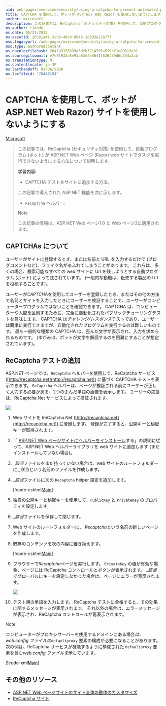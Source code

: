 ```yaml
---
uid: web-pages/overview/security/using-a-catpcha-to-prevent-automated-programs-bots-from-using-your-aspnet-web-site
title: CAPTCHA を使用して、ボットが ASP.NET Web Razor を使用しないようにします。Microsoft Docs
author: microsoft
description: この記事では、ReCaptcha (セキュリティ対策) を使用して、自動プログラム (ボット) が ASP.NET Web ページ (Razor) のタスクを実行できないようにする方法について説明します。
ms.author: riande
ms.date: 05/21/2012
ms.assetid: 2b381a41-2cb3-40c0-8545-1d393e22877f
msc.legacyurl: /web-pages/overview/security/using-a-catpcha-to-prevent-automated-programs-bots-from-using-your-aspnet-web-site
msc.type: authoredcontent
ms.openlocfilehash: 2647a3155893a3dfb3214795a5f9cf1e8931fa91
ms.sourcegitcommit: e7e91932a6e91a63e2e46417626f39d6b244a3ab
ms.translationtype: MT
ms.contentlocale: ja-JP
ms.lasthandoff: 03/06/2020
ms.locfileid: "78440194"
---
```

# <a name="using-a-captcha-to-prevent-bots-from-using-your-aspnet-web-razor-site"></a>CAPTCHA を使用して、ボットが ASP.NET Web Razor) サイトを使用しないようにする

[Microsoft](https://github.com/microsoft)

> この記事では、ReCaptcha (セキュリティ対策) を使用して、自動プログラム (ボット) が ASP.NET Web ページ (Razor) web サイトでタスクを実行できないようにする方法について説明します。
> 
> **学習内容:** 
> 
> - CAPTCHA テストをサイトに追加する方法。
> 
> この記事で導入された ASP.NET 機能を次に示します。
> 
> - `ReCaptcha` ヘルパー。
> 
> > [!NOTE]
> > この記事の情報は、ASP.NET Web ページ1.0 と Web ページ2に適用されます。

## <a name="about-captchas"></a>CAPTCHAs について

ユーザーがサイトに登録するとき、または名前と URL を入力するだけで (ブログコメントなど)、フェイク名があふれてしまうことがあります。 これらは、多くの場合、検索可能なすべての web サイトに Url を残しようとする自動プログラム (ボット) によって残されています。 (一般的な動機は、販売する製品の Url を投稿することです)。

ユーザーが*CAPTCHA*を使用してユーザーを登録したとき、またはその他の方法で名前とサイトを入力したときにユーザーを検証することで、ユーザーがコンピュータープログラムではないことを確認できます。 CAPTCHA は、コンピューターや人間を区別するために、完全に自動化されたパブリックチューリングテストを意味します。 CAPTCHA は*チャレンジ/レスポンス*テストであり、ユーザーは簡単に実行できますが、自動化されたプログラムを実行するのは難しいものです。 最も一般的な種類の CAPTCHA は、歪んだ文字が表示され、入力を求められるものです。 (ゆがみは、ボットが文字を解読するのを困難にすることが想定されています)。

## <a name="adding-a-recaptcha-test"></a>ReCaptcha テストの追加

ASP.NET ページでは、`ReCaptcha` ヘルパーを使用して、ReCaptcha サービス ([http://recaptcha.net](http://recaptcha.net)) に基づく CAPTCHA テストを表示できます。 `ReCaptcha` ヘルパーは、ページが検証される前にユーザーが正しく入力する必要がある、2つの歪んだ単語の画像を表示します。 ユーザーの応答は、ReCaptcha.Net サービスによって検証されます。

![](using-a-catpcha-to-prevent-automated-programs-bots-from-using-your-aspnet-web-site/_static/image1.jpg)

1. Web サイトを ReCaptcha.Net ([http://recaptcha.net](http://recaptcha.net)) に登録します。 登録が完了すると、公開キーと秘密キーが取得されます。
2. 「 [ASP.NET Web ページサイトにヘルパーをインストール](https://go.microsoft.com/fwlink/?LinkId=252372)する」の説明に従って、ASP.NET Web ヘルパーライブラリを web サイトに追加します (まだインストールしていない場合)。
3. *\_該当*ファイルをまだ持っていない場合は、web サイトのルートフォルダーに *\_該当*という名前のファイルを作成します。
4. *\_該当*ファイルに次の `Recaptcha` helper 設定を追加します。 

    [!code-cshtml[Main](using-a-catpcha-to-prevent-automated-programs-bots-from-using-your-aspnet-web-site/samples/sample1.cshtml?highlight=6-7)]
5. 独自の公開キーと秘密キーを使用して、`PublicKey` と `PrivateKey` のプロパティを設定します。
6. *\_該当*ファイルを保存して閉じます。
7. Web サイトのルートフォルダーに、 *Recaptcha*という名前の新しいページを作成します。
8. 既存のコンテンツを次の内容に置き換えます。 

    [!code-cshtml[Main](using-a-catpcha-to-prevent-automated-programs-bots-from-using-your-aspnet-web-site/samples/sample2.cshtml)]
9. ブラウザーで*Recaptcha*ページを実行します。 `PrivateKey` の値が有効な場合、ページには ReCaptcha コントロールとボタンが表示されます。 *\_該当*でグローバルにキーを設定しなかった場合は、ページにエラーが表示されます。 

    ![](using-a-catpcha-to-prevent-automated-programs-bots-from-using-your-aspnet-web-site/_static/image1.png)
10. テスト用の単語を入力します。 ReCaptcha テストに合格すると、その効果に関するメッセージが表示されます。 それ以外の場合は、エラーメッセージが表示され、ReCaptcha コントロールが再表示されます。

> [!NOTE]
> コンピューターがプロキシサーバーを使用するドメインにある場合*は、web.config ファイルの*`defaultproxy` 要素の構成が必要になることがあります。 次の例は、ReCaptcha サービスが機能するように構成された `defaultproxy` 要素を含む*web.config ファイルを*示しています。
> 
> [!code-xml[Main](using-a-catpcha-to-prevent-automated-programs-bots-from-using-your-aspnet-web-site/samples/sample3.xml)]

<a id="Additional_Resources"></a>
## <a name="additional-resources"></a>その他のリソース

- [ASP.NET Web ページサイトのサイト全体の動作のカスタマイズ](https://go.microsoft.com/fwlink/?LinkId=202906)
- [ReCaptcha サイト](https://www.google.com/recaptcha)

